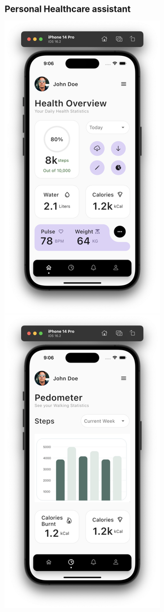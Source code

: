 # Personal Healthcare assistant

![Screenshot - Home Page](app_screenshots/home_page.png?raw=true "Home Page") ![Screenshot - Details Page](app_screenshots/details_page.png?raw=true "Details Page")
